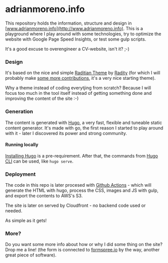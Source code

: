 # adrianmoreno.info #

This repository holds the information, structure and design in [www.adrianmoreno.info](http://www.adrianmoreno.info). This is a playground where I play around with some technologies, try to optimize the website with Google Page Speed Insights, or test some gulp scripts. 

It's a good excuse to overengineer a CV-website, isn't it? ;-)

### Design ###

It's based on the nice and simple [Raditian Theme](https://github.com/radity/raditian-free-hugo-theme) by [Radity](https://radity.com/en/) (for which I will probably make [some more contributions](https://github.com/zetxek/raditian-free-hugo-theme), it's a very nice starting theme).

Why a theme instead of coding everytjing from scratch? Because I will focus too much in the tool itself instead of getting something done and improving the content of the site :-)

### Generation ###

The content is generated with [Hugo](https://gohugo.io/), a very fast, flexible and tuneable static content generator. It's made with go, the first reason I started to play around with it - later I discovered its power and strong community.

#### Running locally

[Installing Hugo](https://gohugo.io/getting-started/installing/) is a pre-requirement. 
After that, the commands from [Hugo CLI](https://gohugo.io/getting-started/usage/) can be used, like `hugo serve`.

### Deployment

The code in this repo is later procesed with [Github Actions](https://github.com/zetxek/adrianmoreno.info/actions) - which will generate the HTML with hugo, process the CSS, images and JS with gulp, and export the contents to AWS's S3.

The site is later on served by Cloudfront - no backend code used or needed.

As simple as it gets!

### More? ###

Do you want some more info about how or why I did some thing on the site? Drop me a line! (the form is connected to [formspree.io](https://formspree.io/) by the way, another great piece of software).